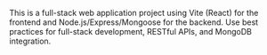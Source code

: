 <!-- Use this file to provide workspace-specific custom instructions to Copilot. For more details, visit https://code.visualstudio.com/docs/copilot/copilot-customization#_use-a-githubcopilotinstructionsmd-file -->

This is a full-stack web application project using Vite (React) for the frontend and Node.js/Express/Mongoose for the backend. Use best practices for full-stack development, RESTful APIs, and MongoDB integration.
